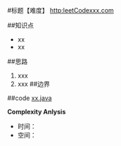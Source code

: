 #标题【难度】
<http:leetCodexxx.com>

##知识点
- xx
- xx
 
##思路
 1. xxx
 2. xxx
##边界
 
##code
[xx.java](xx.java)

**Complexity Anlysis**

 - 时间：
 - 空间：
